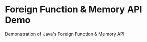 # Foreign Function &amp; Memory API Demo

Demonstration of Java's Foreign Function &amp; Memory API
